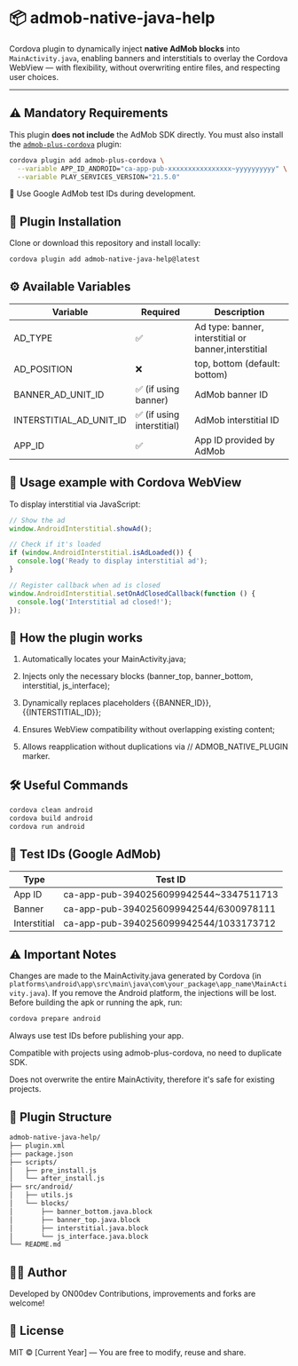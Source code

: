 # 📦 admob-native-java-help

Cordova plugin to dynamically inject **native AdMob blocks** into `MainActivity.java`, enabling banners and interstitials to overlay the Cordova WebView — with flexibility, without overwriting entire files, and respecting user choices.

---

## ⚠️ Mandatory Requirements

This plugin **does not include** the AdMob SDK directly. You must also install the [`admob-plus-cordova`](https://admob-plus.github.io) plugin:

```bash
cordova plugin add admob-plus-cordova \
  --variable APP_ID_ANDROID="ca-app-pub-xxxxxxxxxxxxxxxx~yyyyyyyyyy" \
  --variable PLAY_SERVICES_VERSION="21.5.0"
```
🧪 Use Google AdMob test IDs during development.

## 🚀 Plugin Installation
Clone or download this repository and install locally:

```bash
cordova plugin add admob-native-java-help@latest
```

## ⚙️ Available Variables

| Variable | Required | Description |
| --- | --- | --- |
| AD_TYPE | ✅ | Ad type: banner, interstitial or banner,interstitial |
| AD_POSITION | ❌ | top, bottom (default: bottom) |
| BANNER_AD_UNIT_ID | ✅ (if using banner) | AdMob banner ID |
| INTERSTITIAL_AD_UNIT_ID | ✅ (if using interstitial) | AdMob interstitial ID |
| APP_ID | ✅ | App ID provided by AdMob |


## 📄 Usage example with Cordova WebView
To display interstitial via JavaScript:
```js
// Show the ad
window.AndroidInterstitial.showAd();

// Check if it's loaded
if (window.AndroidInterstitial.isAdLoaded()) {
  console.log('Ready to display interstitial ad');
}

// Register callback when ad is closed
window.AndroidInterstitial.setOnAdClosedCallback(function () {
  console.log('Interstitial ad closed!');
});
```

## 📐 How the plugin works

1. Automatically locates your MainActivity.java;

2. Injects only the necessary blocks (banner_top, banner_bottom, interstitial, js_interface);

3. Dynamically replaces placeholders {{BANNER_ID}}, {{INTERSTITIAL_ID}};

4. Ensures WebView compatibility without overlapping existing content;

5. Allows reapplication without duplications via // ADMOB_NATIVE_PLUGIN marker.

## 🛠️ Useful Commands
```bash
cordova clean android
cordova build android
cordova run android
```

## 🧪 Test IDs (Google AdMob)

| Type | Test ID |
| --- | --- |
| App ID | ca-app-pub-3940256099942544~3347511713 |
| Banner | ca-app-pub-3940256099942544/6300978111 |
| Interstitial | ca-app-pub-3940256099942544/1033173712 |

## ⚠️ Important Notes
Changes are made to the MainActivity.java generated by Cordova (in `platforms\android\app\src\main\java\com\your_package\app_name\MainActivity.java`). If you remove the Android platform, the injections will be lost.
Before building the apk or running the apk, run:
```bash
cordova prepare android
```

Always use test IDs before publishing your app.

Compatible with projects using admob-plus-cordova, no need to duplicate SDK.

Does not overwrite the entire MainActivity, therefore it's safe for existing projects.

## 📁 Plugin Structure

```bash
admob-native-java-help/
├── plugin.xml
├── package.json
├── scripts/
│   ├── pre_install.js
│   └── after_install.js
├── src/android/
│   ├── utils.js
│   └── blocks/
│       ├── banner_bottom.java.block
│       ├── banner_top.java.block
│       ├── interstitial.java.block
│       └── js_interface.java.block
└── README.md
```

## 👨‍💻 Author
Developed by ON00dev
Contributions, improvements and forks are welcome!

## 📄 License
MIT © [Current Year] — You are free to modify, reuse and share.